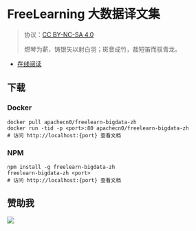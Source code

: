 # FreeLearning 大数据译文集

> 协议：[CC BY-NC-SA 4.0](http://creativecommons.org/licenses/by-nc-sa/4.0/)
> 
> 燃琴为薪，铸银矢以射白羽；斑音成竹，裁短笛而驭青龙。

* [在线阅读](https://flbgdt.flygon.net)

## 下载

### Docker

```
docker pull apachecn0/freelearn-bigdata-zh
docker run -tid -p <port>:80 apachecn0/freelearn-bigdata-zh
# 访问 http://localhost:{port} 查看文档
```

### NPM

```
npm install -g freelearn-bigdata-zh
freelearn-bigdata-zh <port>
# 访问 http://localhost:{port} 查看文档
```

## 赞助我

![](https://img-blog.csdnimg.cn/20200112005920729.png)
